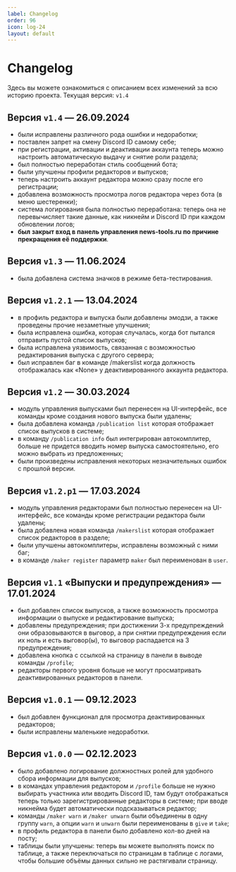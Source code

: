 ```yaml
---
label: Changelog
order: 96
icon: log-24
layout: default
---
```

# Changelog

Здесь вы можете ознакомиться с описанием всех изменений за всю историю проекта.
Текущая версия: `v1.4`

## Версия `v1.4` — 26.09.2024
- были исправлены различного рода ошибки и недоработки;
- поставлен запрет на смену Discord ID самому себе;
- при регистрации, активации и деактивации аккаунта теперь можно настроить автоматическую выдачу и снятие роли раздела;
- был полностью переработан стиль сообщений бота;
- были улучшены профили редакторов и выпусков;
- теперь настроить аккаунт редактора можно сразу после его регистрации;
- добавлена возможность просмотра логов редактора через бота (в меню шестеренки);
- система логирования была полностью переработана: теперь она не перевычисляет такие данные, как никнейм и Discord ID при каждом обновлении логов;
- **был закрыт вход в панель управления news-tools.ru по причине прекращения её поддержки**.

## Версия `v1.3` — 11.06.2024
- была добавлена система значков в режиме бета-тестирования.

## Версия `v1.2.1` — 13.04.2024
- в профиль редактора и выпуска были добавлены эмодзи, а также проведены прочие незаметные улучшения;
- была исправлена ошибка, которая случалась, когда бот пытался отправить пустой список выпусков;
- была исправлена уязвимость, связанная с возможностью редактирования выпуска с другого сервера;
- был исправлен баг в команде /makerslist когда должность отображалась как «None» у деактивированного аккаунта редактора.

## Версия `v1.2` — 30.03.2024
- модуль управления выпусками был перенесен на UI-интерфейс, все команды кроме создания нового выпуска были удалены;
- была добавлена команда `/publication list` которая отображает список выпусков в системе;
- в команду `/publication info` был интегрирован автокомплитер, больше не придется вводить номер выпуска самостоятельно, его можно выбрать из предложенных;
- были произведены исправления некоторых незначительных ошибок с прошлой версии.

## Версия `v1.2.p1` — 17.03.2024
- модуль управления редакторами был полностью перенесен на UI-интерфейс, все команды кроме регистрации редактора были удалены;
- была добавлена новая команда `/makerslist` которая отображает список редакторов в разделе;
- были улучшены автокомплитеры, исправлены возможный с ними баг;
- в команде `/maker register` параметр `maker` был переименован в `user`.

## Версия `v1.1` «Выпуски и предупреждения» — 17.01.2024
- был добавлен список выпусков, а также возможность просмотра информации о выпуске и редактирование выпуска;
- добавлены предупреждения; при достижении 3-х предупреждений они образовываются в выговор, а при снятии предупреждения если их ноль и есть выговор(ы), то выговор распадается на 3 предупреждения;
- добавлена кнопка с ссылкой на страницу в панели в выводе команды `/profile`;
- редакторы первого уровня больше не могут просматривать деактивированных редакторов в панели.

## Версия `v1.0.1` — 09.12.2023
- был добавлен функционал для просмотра деактивированных редакторов;
- были исправлены маленькие недоработки.

## Версия `v1.0.0` — 02.12.2023
- было добавлено логирование должностных ролей для удобного сбора информации для выпусков;
- в командах управления редактором и `/profile` больше не нужно выбирать участника или вводить Discord ID, там будут отображаться теперь только зарегистрированные редакторы в системе; при вводе никнейма будет автоматически подсказываться редактор;
- команды `/maker warn` и `/maker unwarn` были объединены в одну группу `warn`, а опции `warn` и `unwarn` были переименованы в `give` и `take`;
- в профиль редактора в панели было добавлено кол-во дней на посту;
- таблицы были улучшены: теперь вы можете выполнять поиск по таблице, а также переключаться по страницам в таблице с логами, чтобы большие объёмы данных сильно не растягивали страницу.
